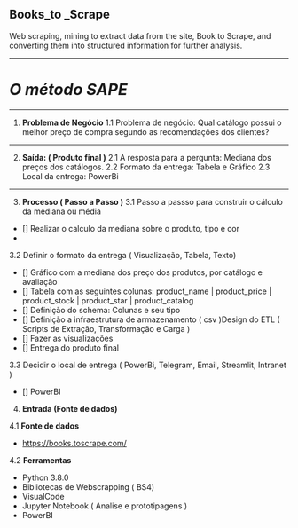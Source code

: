 ## **Books_to _Scrape**
 Web scraping, mining to extract data from the site, Book to Scrape, and converting them into structured information for further analysis.
***
# _**O método SAPE**_
***
1.	**Problema de Negócio**
1.1	Problema de negócio: Qual catálogo possui o melhor preço de compra segundo as recomendações dos clientes?
***
2.	**Saída: ( Produto final )**
2.1	A resposta para a pergunta: Mediana dos preços dos catálogos.
2.2	Formato da entrega: Tabela e Gráfico
2.3	Local da entrega: PowerBi
***
3.	**Processo ( Passo a Passo )**
3.1	Passo a passso para construir o cálculo da mediana ou média
- [] Realizar o calculo da mediana sobre o produto, tipo e cor
- 
3.2	Definir o formato da entrega ( Visualização, Tabela, Texto)
- [] Gráfico com a mediana dos preço dos produtos, por catálogo e avaliação 
- [] Tabela com as seguintes colunas: product_name | product_price | product_stock | product_star | product_catalog
- [] Definição do schema: Colunas e seu tipo
- [] Definição a infraestrutura de armazenamento ( csv )Design do ETL ( Scripts de Extração, Transformação e Carga )
- [] Fazer as visualizações
- [] Entrega do produto final

3.3	Decidir o local de entrega ( PowerBi, Telegram, Email, Streamlit, Intranet )
- [] PowerBI

4.	**Entrada (Fonte de dados)**

4.1	**Fonte de dados**
* https://books.toscrape.com/

4.2	**Ferramentas**
* Python 3.8.0
* Bibliotecas de Webscrapping ( BS4)
* VisualCode
* Jupyter Notebook ( Analise e prototipagens )
* PowerBI
